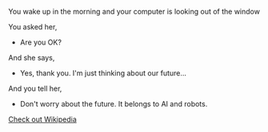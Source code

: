 You wake up in the morning and your computer is looking out of the window

You asked her,

 - Are you OK?

 And she says,

 - Yes, thank you. I'm just thinking about our future...

 And you tell her,

- Don't worry about the future. It belongs to AI and robots.

[Check out Wikipedia](../wikipedia/wiki.md)
